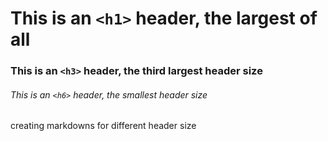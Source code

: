 # This is an `<h1>` header, the largest of all
### This is an `<h3>` header, the third largest header size
###### This is an `<h6>` header, the smallest header size 





























creating markdowns for different header size
